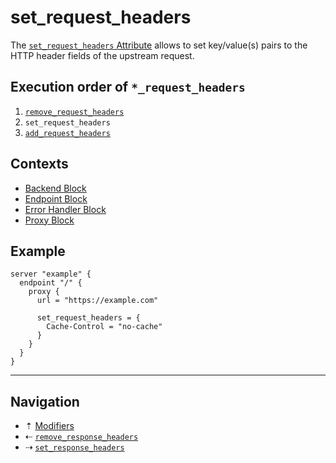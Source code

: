 # set_request_headers

The [`set_request_headers` Attribute](../attributes.md) allows to set key/value(s)
pairs to the HTTP header fields of the upstream request.

## Execution order of `*_request_headers`

1. [`remove_request_headers`](remove-request-headers.md)
2. `set_request_headers`
3. [`add_request_headers`](add-request-headers.md)

## Contexts

* [Backend Block](../blocks/backend.md)
* [Endpoint Block](../blocks/endpoint.md)
* [Error Handler Block](../blocks/error-handler.md)
* [Proxy Block](../blocks/proxy.md)

## Example

```hcl
server "example" {
  endpoint "/" {
    proxy {
      url = "https://example.com"

      set_request_headers = {
        Cache-Control = "no-cache"
      }
    }
  }
}
```

-----

## Navigation

* &#8673; [Modifiers](../modifiers.md)
* &#8672; [`remove_response_headers`](remove-response-headers.md)
* &#8674; [`set_response_headers`](set-response-headers.md)
